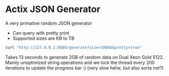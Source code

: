 # Actix JSON Generator

A very primative random JSON generator

- Can query with pretty print
- Supported sizes are KB to TB

```sh
curl "http://127.0.0.1:8080/generate?size=100mb&pretty=true"
```

Takes 13 seconds to generate 2GB of random data on Dual Xeon Gold 5122. Mainly unoptimized string operations and we lock the thread every 200 iterations to update the progress bar :) (very slow hehe, but also sorta not?)
